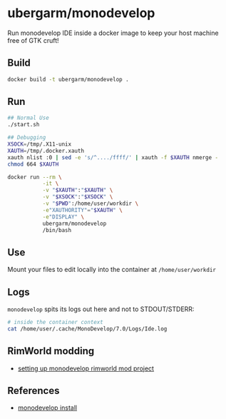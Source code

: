ubergarm/monodevelop
===
Run monodevelop IDE inside a docker image to keep your host machine free of GTK cruft!

## Build
```bash
docker build -t ubergarm/monodevelop .
```

## Run
```bash
## Normal Use
./start.sh

## Debugging
XSOCK=/tmp/.X11-unix
XAUTH=/tmp/.docker.xauth
xauth nlist :0 | sed -e 's/^..../ffff/' | xauth -f $XAUTH nmerge -
chmod 664 $XAUTH

docker run --rm \
           -it \
           -v "$XAUTH":"$XAUTH" \
           -v "$XSOCK":"$XSOCK" \
           -v "$PWD":/home/user/workdir \
           -e"XAUTHORITY"="$XAUTH" \
           -e"DISPLAY" \
           ubergarm/monodevelop
           /bin/bash
```

## Use
Mount your files to edit locally into the container at `/home/user/workdir`

## Logs
`monodevelop` spits its logs out here and not to STDOUT/STDERR:
```bash
# inside the container context
cat /home/user/.cache/MonoDevelop/7.0/Logs/Ide.log
```

## RimWorld modding
* [setting up monodevelop rimworld mod project](https://blog.rubenwardy.com/2016/07/21/rimworld-setup-monodevelop/)

## References
* [monodevelop install](https://www.monodevelop.com/download/)
